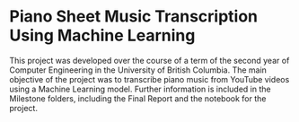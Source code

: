 # Piano Sheet Music Transcription Using Machine Learning

This project was developed over the course of a term of the second year of Computer Engineering in the University of British Columbia. The main objective of the project was to transcribe piano music from YouTube videos using a Machine Learning model. Further information is included in the Milestone folders, including the Final Report and the notebook for the project.
